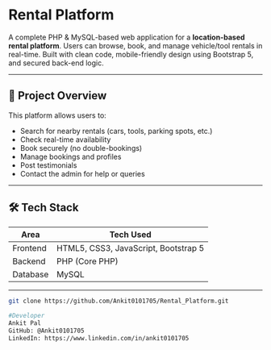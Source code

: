 # Rental Platform

A complete PHP & MySQL-based web application for a **location-based rental platform**. Users can browse, book, and manage vehicle/tool rentals in real-time. Built with clean code, mobile-friendly design using Bootstrap 5, and secured back-end logic.

---

## 📌 Project Overview

This platform allows users to:
- Search for nearby rentals (cars, tools, parking spots, etc.)
- Check real-time availability
- Book securely (no double-bookings)
- Manage bookings and profiles
- Post testimonials
- Contact the admin for help or queries

---


## 🛠 Tech Stack

| Area        | Tech Used            |
|-------------|----------------------|
| Frontend    | HTML5, CSS3, JavaScript, Bootstrap 5 |
| Backend     | PHP (Core PHP)       |
| Database    | MySQL                |

---

```bash
git clone https://github.com/Ankit0101705/Rental_Platform.git
 
#Developer
Ankit Pal
GitHub: @Ankit0101705
LinkedIn: https://www.linkedin.com/in/ankit0101705



